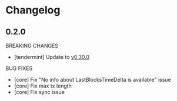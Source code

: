 # Changelog

## 0.2.0

BREAKING CHANGES

- [tendermint] Update to [v0.30.0](https://github.com/tendermint/tendermint/blob/master/CHANGELOG.md#v0300) 

BUG FIXES

- [core] Fix "No info about LastBlocksTimeDelta is available" issue
- [core] Fix max tx length
- [core] Fix sync issue